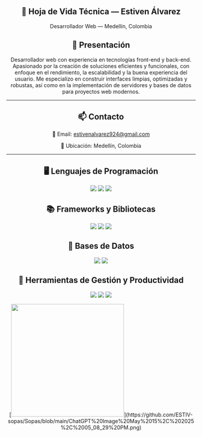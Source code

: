 <div align="center">

  
## 🧾 Hoja de Vida Técnica — Estiven Álvarez


Desarrollador Web — Medellín, Colombia


## 👤 Presentación

Desarrollador web con experiencia en tecnologías front-end y back-end. Apasionado por la creación de soluciones eficientes y funcionales, con enfoque en el rendimiento, la escalabilidad y la buena experiencia del usuario. Me especializo en construir interfaces limpias, optimizadas y robustas, así como en la implementación de servidores y bases de datos para proyectos web modernos.

---

## 📫 Contacto

📧 Email: estivenalvarez924@gmail.com

📍 Ubicación: Medellín, Colombia

---

## 🖥️ Lenguajes de Programación



<img src="https://img.shields.io/badge/HTML5-E34F26?style=flat&logo=html5&logoColor=white"> <img src="https://img.shields.io/badge/CSS3-1572B6?style=flat&logo=css3&logoColor=white"> <img src="https://img.shields.io/badge/JavaScript-F7DF1E?style=flat&logo=javascript&logoColor=black">


## 📚 Frameworks y Bibliotecas



<img src="https://img.shields.io/badge/Bootstrap-7952B3?style=flat&logo=bootstrap&logoColor=white"> <img src="https://img.shields.io/badge/Node.js-339933?style=flat&logo=node.js&logoColor=white"> <img src="https://img.shields.io/badge/Express.js-000000?style=flat&logo=express&logoColor=white">


## 💾 Bases de Datos



<img src="https://img.shields.io/badge/MySQL-4479A1?style=flat&logo=mysql&logoColor=white"> <img src="https://img.shields.io/badge/MariaDB-003545?style=flat&logo=mariadb&logoColor=white">


## 🧰 Herramientas de Gestión y Productividad



<img src="https://img.shields.io/badge/Notion-000000?style=flat&logo=notion&logoColor=white"> <img src="https://img.shields.io/badge/Trello-0052CC?style=flat&logo=trello&logoColor=white"> <img src="https://img.shields.io/badge/Monday.com-000?style=flat&logo=monday.com&logoColor=white">

<p align="center">
  [<img src="https://media.giphy.com/media/qgQUggAC3Pfv687qPC/giphy.gif" width="300" />](https://github.com/ESTIV-sopas/Sopas/blob/main/ChatGPT%20Image%20May%2015%2C%202025%2C%2005_08_29%20PM.png)
</p>
</div>
